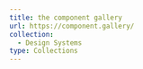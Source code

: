 ```yaml
---
title: the component gallery
url: https://component.gallery/
collection:
  - Design Systems
type: Collections
---
```

